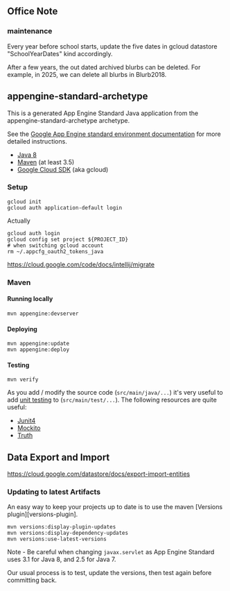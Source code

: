 ## Office Note

### maintenance

Every year before school starts, update the five dates in gcloud datastore "SchoolYearDates" kind accordingly.

After a few years, the out dated archived blurbs can be deleted. For example, in 2025, we can delete all blurbs in Blurb2018.

## appengine-standard-archetype

This is a generated App Engine Standard Java application from the appengine-standard-archetype archetype.

See the [Google App Engine standard environment documentation][ae-docs] for more
detailed instructions.

[ae-docs]: https://cloud.google.com/appengine/docs/java/


* [Java 8](http://www.oracle.com/technetwork/java/javase/downloads/index.html)
* [Maven](https://maven.apache.org/download.cgi) (at least 3.5)
* [Google Cloud SDK](https://cloud.google.com/sdk/) (aka gcloud)

### Setup

    gcloud init
    gcloud auth application-default login

Actually

    gcloud auth login
    gcloud config set project ${PROJECT_ID}
    # when switching gcloud account
    rm ~/.appcfg_oauth2_tokens_java

https://cloud.google.com/code/docs/intellij/migrate

### Maven
#### Running locally

    mvn appengine:devserver

#### Deploying

    mvn appengine:update
    mvn appengine:deploy

#### Testing

    mvn verify

As you add / modify the source code (`src/main/java/...`) it's very useful to add
[unit testing](https://cloud.google.com/appengine/docs/java/tools/localunittesting)
to (`src/main/test/...`).  The following resources are quite useful:

* [Junit4](http://junit.org/junit4/)
* [Mockito](http://mockito.org/)
* [Truth](http://google.github.io/truth/)

## Data Export and Import

https://cloud.google.com/datastore/docs/export-import-entities

### Updating to latest Artifacts

An easy way to keep your projects up to date is to use the maven [Versions plugin][versions-plugin].

    mvn versions:display-plugin-updates
    mvn versions:display-dependency-updates
    mvn versions:use-latest-versions

Note - Be careful when changing `javax.servlet` as App Engine Standard uses 3.1 for Java 8, and 2.5
for Java 7.

Our usual process is to test, update the versions, then test again before committing back.

[plugin]: http://www.mojohaus.org/versions-maven-plugin/
